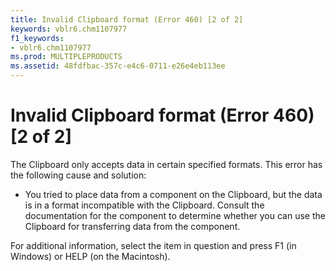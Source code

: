 ```yaml
---
title: Invalid Clipboard format (Error 460) [2 of 2]
keywords: vblr6.chm1107977
f1_keywords:
- vblr6.chm1107977
ms.prod: MULTIPLEPRODUCTS
ms.assetid: 48fdfbac-357c-e4c6-0711-e26e4eb113ee
---
```



# Invalid Clipboard format (Error 460) [2 of 2]

The Clipboard only accepts data in certain specified formats. This error has the following cause and solution:



- You tried to place data from a component on the Clipboard, but the data is in a format incompatible with the Clipboard. Consult the documentation for the component to determine whether you can use the Clipboard for transferring data from the component.
    

For additional information, select the item in question and press F1 (in Windows) or HELP (on the Macintosh).

